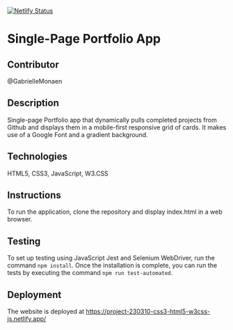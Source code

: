 [![Netlify Status](https://api.netlify.com/api/v1/badges/71f45864-efe3-4abe-81a8-6b3f90cad0e0/deploy-status)](https://app.netlify.com/sites/project-230310-css3-html5-w3css-js/deploys)

# Single-Page Portfolio App

## Contributor
@GabrielleMonaen

## Description
Single-page Portfolio app that dynamically pulls completed projects from Github and displays them in a mobile-first responsive grid of cards. It makes use of a Google Font and a gradient background.

## Technologies
HTML5, CSS3, JavaScript, W3.CSS

## Instructions
To run the application, clone the repository and display index.html in a web browser.

## Testing
To set up testing using JavaScript Jest and Selenium WebDriver, run the command `npm install`. Once the installation is complete, you can run the tests by executing the command `npm run test-automated`.

## Deployment
The website is deployed at https://project-230310-css3-html5-w3css-js.netlify.app/
